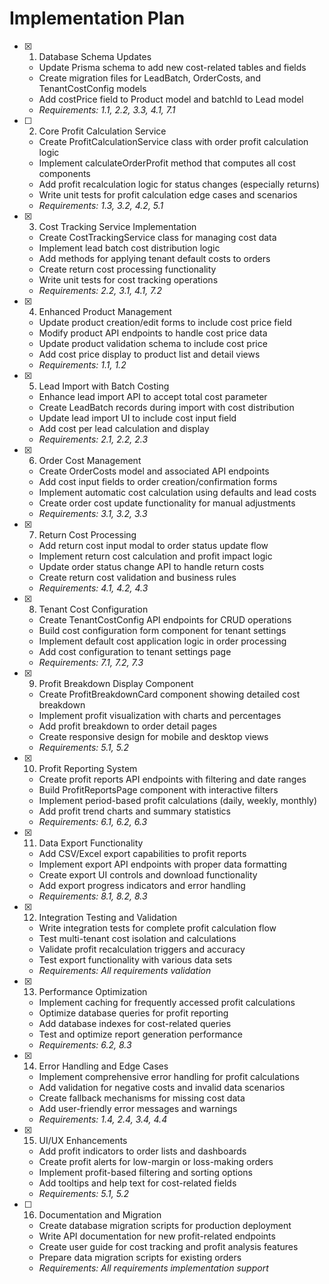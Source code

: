 # Implementation Plan

- [x] 1. Database Schema Updates
  - Update Prisma schema to add new cost-related tables and fields
  - Create migration files for LeadBatch, OrderCosts, and TenantCostConfig models
  - Add costPrice field to Product model and batchId to Lead model
  - _Requirements: 1.1, 2.2, 3.3, 4.1, 7.1_

- [ ] 2. Core Profit Calculation Service
  - Create ProfitCalculationService class with order profit calculation logic
  - Implement calculateOrderProfit method that computes all cost components
  - Add profit recalculation logic for status changes (especially returns)
  - Write unit tests for profit calculation edge cases and scenarios
  - _Requirements: 1.3, 3.2, 4.2, 5.1_

- [x] 3. Cost Tracking Service Implementation
  - Create CostTrackingService class for managing cost data
  - Implement lead batch cost distribution logic
  - Add methods for applying tenant default costs to orders
  - Create return cost processing functionality
  - Write unit tests for cost tracking operations
  - _Requirements: 2.2, 3.1, 4.1, 7.2_

- [x] 4. Enhanced Product Management
  - Update product creation/edit forms to include cost price field
  - Modify product API endpoints to handle cost price data
  - Update product validation schema to include cost price
  - Add cost price display to product list and detail views
  - _Requirements: 1.1, 1.2_

- [x] 5. Lead Import with Batch Costing
  - Enhance lead import API to accept total cost parameter
  - Create LeadBatch records during import with cost distribution
  - Update lead import UI to include cost input field
  - Add cost per lead calculation and display
  - _Requirements: 2.1, 2.2, 2.3_

- [x] 6. Order Cost Management
  - Create OrderCosts model and associated API endpoints
  - Add cost input fields to order creation/confirmation forms
  - Implement automatic cost calculation using defaults and lead costs
  - Create order cost update functionality for manual adjustments
  - _Requirements: 3.1, 3.2, 3.3_

- [x] 7. Return Cost Processing
  - Add return cost input modal to order status update flow
  - Implement return cost calculation and profit impact logic
  - Update order status change API to handle return costs
  - Create return cost validation and business rules
  - _Requirements: 4.1, 4.2, 4.3_

- [x] 8. Tenant Cost Configuration
  - Create TenantCostConfig API endpoints for CRUD operations
  - Build cost configuration form component for tenant settings
  - Implement default cost application logic in order processing
  - Add cost configuration to tenant settings page
  - _Requirements: 7.1, 7.2, 7.3_

- [x] 9. Profit Breakdown Display Component
  - Create ProfitBreakdownCard component showing detailed cost breakdown
  - Implement profit visualization with charts and percentages
  - Add profit breakdown to order detail pages
  - Create responsive design for mobile and desktop views
  - _Requirements: 5.1, 5.2_

- [x] 10. Profit Reporting System
  - Create profit reports API endpoints with filtering and date ranges
  - Build ProfitReportsPage component with interactive filters
  - Implement period-based profit calculations (daily, weekly, monthly)
  - Add profit trend charts and summary statistics
  - _Requirements: 6.1, 6.2, 6.3_

- [x] 11. Data Export Functionality
  - Add CSV/Excel export capabilities to profit reports
  - Implement export API endpoints with proper data formatting
  - Create export UI controls and download functionality
  - Add export progress indicators and error handling
  - _Requirements: 8.1, 8.2, 8.3_

- [x] 12. Integration Testing and Validation
  - Write integration tests for complete profit calculation flow
  - Test multi-tenant cost isolation and calculations
  - Validate profit recalculation triggers and accuracy
  - Test export functionality with various data sets
  - _Requirements: All requirements validation_

- [x] 13. Performance Optimization
  - Implement caching for frequently accessed profit calculations
  - Optimize database queries for profit reporting
  - Add database indexes for cost-related queries
  - Test and optimize report generation performance
  - _Requirements: 6.2, 8.3_

- [x] 14. Error Handling and Edge Cases
  - Implement comprehensive error handling for profit calculations
  - Add validation for negative costs and invalid data scenarios
  - Create fallback mechanisms for missing cost data
  - Add user-friendly error messages and warnings
  - _Requirements: 1.4, 2.4, 3.4, 4.4_

- [x] 15. UI/UX Enhancements
  - Add profit indicators to order lists and dashboards
  - Create profit alerts for low-margin or loss-making orders
  - Implement profit-based filtering and sorting options
  - Add tooltips and help text for cost-related fields
  - _Requirements: 5.1, 5.2_

- [ ] 16. Documentation and Migration
  - Create database migration scripts for production deployment
  - Write API documentation for new profit-related endpoints
  - Create user guide for cost tracking and profit analysis features
  - Prepare data migration scripts for existing orders
  - _Requirements: All requirements implementation support_